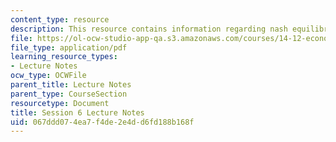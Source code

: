 ```yaml
---
content_type: resource
description: This resource contains information regarding nash equilibrium.
file: https://ol-ocw-studio-app-qa.s3.amazonaws.com/courses/14-12-economic-applications-of-game-theory-fall-2012/067ddd074ea7f4de2e4dd6fd188b168f_MIT14_12F12_chapter6.pdf
file_type: application/pdf
learning_resource_types:
- Lecture Notes
ocw_type: OCWFile
parent_title: Lecture Notes
parent_type: CourseSection
resourcetype: Document
title: Session 6 Lecture Notes
uid: 067ddd07-4ea7-f4de-2e4d-d6fd188b168f
---
```

